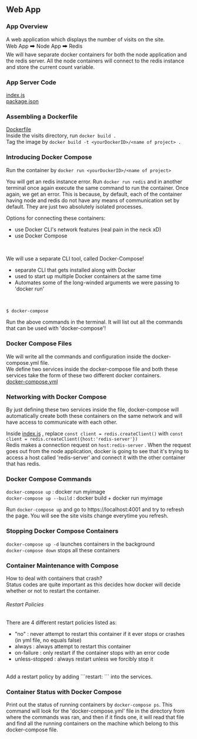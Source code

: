 ## Web App

### App Overview
A web application which displays the number of visits on the site. <br/>
Web App 🠲 Node App 🠲 Redis <br/>
We will have separate docker containers for both the node application and the redis server. All the node containers will connect to the redis instance and store the current count variable.

### App Server Code
[index.js](https://github.com/cry0genic/Docker/blob/main/5.%20Docker%20Compose%20with%20Multiple%20Local%20Containers/visits/index.js) <br/>
[package.json](https://github.com/cry0genic/Docker/blob/main/5.%20Docker%20Compose%20with%20Multiple%20Local%20Containers/visits/package.json) <br/>

### Assembling a Dockerfile
[Dockerfile](https://github.com/cry0genic/Docker/blob/main/5.%20Docker%20Compose%20with%20Multiple%20Local%20Containers/visits/docker-compose.yml) <br/>
Inside the visits directory, run ```docker build .``` <br/>
Tag the image by ```docker build -t <yourDockerID>/<name of project> . ``` <br/>

### Introducing Docker Compose
Run the container by ```docker run <yourDockerID>/<name of project>``` <br/>

You will get an redis instance error. Run ```docker run redis``` and in another terminal once again execute the same command to run the container. Once again, we get an error. This is because, by default, each of the container having node and redis do not have any means of communication set by default. They are just two absolutely isolated processes.<br/>

Options for connecting these containers:
- use Docker CLI's network features (real pain in the neck xD)
- use Docker Compose
<br/>

We will use a separate CLI tool, called Docker-Compose!
- separate CLI that gets installed along with Docker
- used to start up multiple Docker containers at the same time
- Automates some of the long-winded arguments we were passing to 'docker run'
<br/>


```bash
$ docker-compose
```

Run the above commands in the terminal. It will list out all the commands that can be used with 'docker-compose'!
<br/>

### Docker Compose Files
We will write all the commands and configuration inside the docker-compose.yml file. <br/>
We define two services inside the docker-compose file and both these services take the form of these two different docker containers. <br/>
[docker-compose.yml](https://github.com/cry0genic/Docker/blob/main/5.%20Docker%20Compose%20with%20Multiple%20Local%20Containers/visits/docker-compose.yml)

### Networking with Docker Compose
By just defining these two services inside the file, docker-compose will automatically create both these containers on the same network and will have access to communicate with each other. <br/>

Inside [index.js](https://github.com/cry0genic/Docker/blob/main/5.%20Docker%20Compose%20with%20Multiple%20Local%20Containers/visits/index.js) , replace ```const client = redis.createClient()``` with ```const client = redis.createClient({host:'redis-server'})``` <br/>
Redis makes a connection request on ```host:redis-server``` . When the request goes out from the node application, docker is going to see that it's trying to access a host called 'redis-server' and connect it with the other container that has redis.

### Docker Compose Commands
```docker-compose up``` : docker run myimage <br/>
```docker-compose up --build``` : docker build + docker run myimage <br/>

Run ```docker-compose up``` and go to https://localhost:4001 and try to refresh the page. You will see the site visits change everytime you refresh.

### Stopping Docker Compose Containers
```docker-compose up -d``` launches containers in the background <br/>
```docker-compose down``` stops all these containers <br/>

### Container Maintenance with Compose
How to deal with containers that crash? <br/>
Status codes are quite important as this decides how docker will decide whether or not to restart the container.<br/>

###### Restart Policies
There are 4 different restart policies listed as:
- "no" : never attempt to restart this container if it ever stops or crashes (in yml file, no equals false)
- always : always attempt to restart this container
- on-failure : only restart if the container stops with an error code
- unless-stopped : always restart unless we forcibly stop it
<br/>
Add a restart policy by adding  ```restart: <restart policy>```  into the services. <br/>

### Container Status with Docker Compose
Print out the status of running containers by ```docker-compose ps```. This command will look for the 'docker-compose.yml' file in the directory from where the commands was ran, and then if it finds one, it will read that file and find all the running containers on the machine which belong to this docker-compose file.
